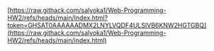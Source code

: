 [https://raw.githack.com/salyoka1/Web-Programming-HW2/refs/heads/main/Index.html?token=GHSAT0AAAAAADMX2LNYLVQDF4ULSIVB6KNW2HGTGBQ](https://raw.githack.com/salyoka1/Web-Programming-HW2/refs/heads/main/index.html)
